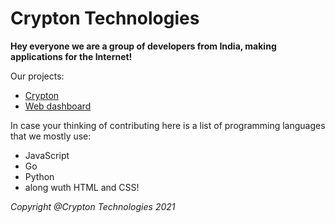 # Crypton Technologies

**Hey everyone we are a group of developers from India, making applications for the Internet!**

Our projects:
* [Crypton](https://github.com/InterConX/Crypton)
* [Web dashboard](https://github.com/InterConX/Crypton-Webdashboard)

In case your thinking of contributing here is a list of programming languages that we mostly use:
* JavaScript
* Go
* Python 
* along wuth HTML and CSS!


*Copyright @Crypton Technologies 2021*
